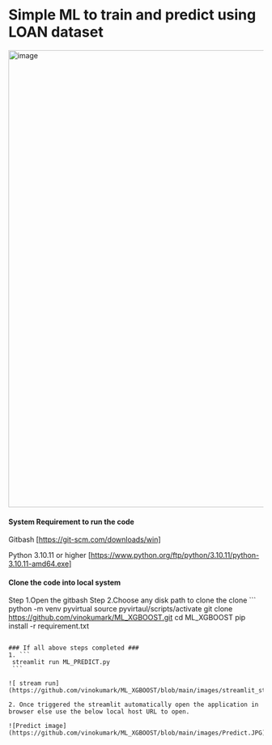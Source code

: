 # Simple ML to train and predict using LOAN dataset
<img width="1411" height="903" alt="image" src="https://github.com/user-attachments/assets/55286bfb-5572-41a9-b874-7f3e848106f0" />

#### System Requirement to run the code ####

Gitbash [https://git-scm.com/downloads/win]

Python 3.10.11 or higher [https://www.python.org/ftp/python/3.10.11/python-3.10.11-amd64.exe]

#### Clone the code into local system ####

Step 1.Open the gitbash
Step 2.Choose any disk path to clone the clone
    ``` 
    python -m venv pyvirtual
    source pyvirtaul/scripts/activate 
    git clone https://github.com/vinokumark/ML_XGBOOST.git 
    cd ML_XGBOOST
    pip install -r requirement.txt
   ```

### If all above steps completed ###
1. ```
    streamlit run ML_PREDICT.py
    ```

![ stream run](https://github.com/vinokumark/ML_XGBOOST/blob/main/images/streamlit_start.JPG)

2. Once triggered the streamlit automatically open the application in browser else use the below local host URL to open.

![Predict image](https://github.com/vinokumark/ML_XGBOOST/blob/main/images/Predict.JPG)

   
